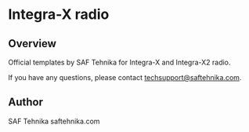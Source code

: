 # Integra-X radio

## Overview

Official templates by SAF Tehnika for Integra-X and Integra-X2 radio.

If you have any questions, please contact techsupport@saftehnika.com.

## Author

SAF Tehnika
saftehnika.com
